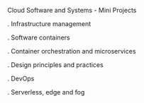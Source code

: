 Cloud Software and Systems - Mini Projects

. Infrastructure management

. Software containers

. Container orchestration and microservices

. Design principles and practices

. DevOps

. Serverless, edge and fog
